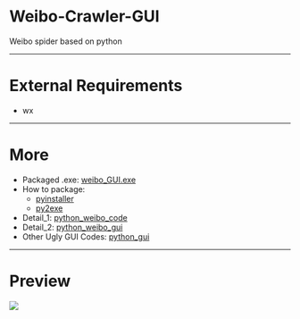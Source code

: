 # Weibo-Crawler-GUI

 Weibo spider based on python

---
# External Requirements

- wx

---

# More

- Packaged .exe: [weibo_GUI.exe](https://download.csdn.net/download/xyisv/10251864)
- How to package: 
  - [pyinstaller](https://www.omegaxyz.com/2017/11/05/pyinstaller/)
  - [py2exe](https://www.omegaxyz.com/2017/10/07/python%E6%89%93%E5%8C%85%E6%88%90exe%E6%96%87%E4%BB%B6/)
- Detail_1: [python_weibo_code](https://www.omegaxyz.com/2018/02/13/python_weibo/)
- Detail_2: [python_weibo_gui](https://www.omegaxyz.com/2018/02/14/python_weibo_gui/)
- Other Ugly GUI Codes: [python_gui](https://www.omegaxyz.com/2018/02/16/python_gui/)

---

# Preview
![](https://gitee.com/omegaxyz/img/raw/master/upload/weibo1-1202003141107.jpg)
